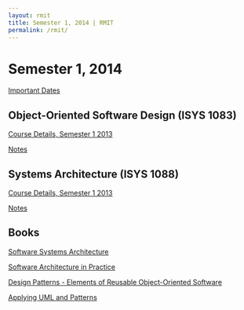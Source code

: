 ```yaml
---
layout: rmit
title: Semester 1, 2014 | RMIT
permalink: /rmit/
---
```


Semester 1, 2014
================

[Important Dates](http://www.rmit.edu.au/students/he2014dates)

Object-Oriented Software Design (ISYS 1083)
-------------------------------------------

[Course Details, Semester 1 2013](http://www.rmit.edu.au/courses/isys10831310)

[Notes](oosd/notes/)

Systems Architecture (ISYS 1088)
--------------------------------

[Course Details, Semester 1 2013](http://www.rmit.edu.au/courses/isys10881310)

[Notes](systems-architecture/notes/)

Books
-----

[Software Systems Architecture](books/software-systems-architecture/)

[Software Architecture in Practice](books/software-architecture-in-practice/)

[Design Patterns - Elements of Reusable Object-Oriented Software](books/design-patterns/)

[Applying UML and Patterns](books/applying-uml-patterns/)